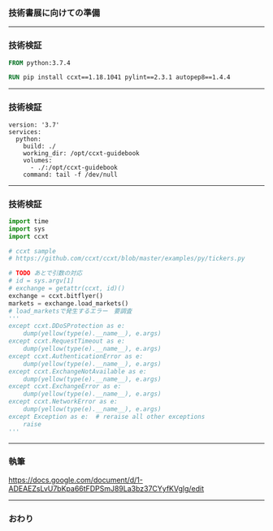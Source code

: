 ### 技術書展に向けての準備



---


### 技術検証

```dockerfile
FROM python:3.7.4

RUN pip install ccxt==1.18.1041 pylint==2.3.1 autopep8==1.4.4
```

---

### 技術検証


```docker-compose
version: '3.7'
services:
  python:
    build: ./
    working_dir: /opt/ccxt-guidebook
    volumes:
      - ./:/opt/ccxt-guidebook
    command: tail -f /dev/null
```

---


### 技術検証

```python
import time
import sys
import ccxt

# ccxt sample
# https://github.com/ccxt/ccxt/blob/master/examples/py/tickers.py

# TODO あとで引数の対応
# id = sys.argv[1]
# exchange = getattr(ccxt, id)()
exchange = ccxt.bitflyer()
markets = exchange.load_markets()
# load_marketsで発生するエラー　要調査
'''
except ccxt.DDoSProtection as e:
    dump(yellow(type(e).__name__), e.args)
except ccxt.RequestTimeout as e:
    dump(yellow(type(e).__name__), e.args)
except ccxt.AuthenticationError as e:
    dump(yellow(type(e).__name__), e.args)
except ccxt.ExchangeNotAvailable as e:
    dump(yellow(type(e).__name__), e.args)
except ccxt.ExchangeError as e:
    dump(yellow(type(e).__name__), e.args)
except ccxt.NetworkError as e:
    dump(yellow(type(e).__name__), e.args)
except Exception as e:  # reraise all other exceptions
    raise
'''
```

---


### 執筆

https://docs.google.com/document/d/1-ADEAEZsLvU7bKpa66tFDPSmJ89La3bz37CYyfKVglg/edit

---


### おわり
